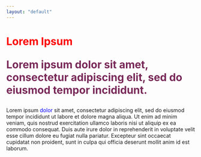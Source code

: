 ```yaml
---
layout: "default"
---
```

<h1 style="color:red">Lorem Ipsum</h1>
<p style="color:#782858;font-size:28px;font-weight:bold">
Lorem ipsum dolor sit amet, consectetur adipiscing elit, sed do eiusmod tempor incididunt.
</p>
<p>
Lorem ipsum <a style="color:blue">dolor</a> sit amet, consectetur adipiscing elit, sed do eiusmod tempor incididunt ut labore et dolore magna aliqua. Ut enim ad minim veniam, quis nostrud exercitation ullamco laboris nisi ut aliquip ex ea commodo consequat. Duis aute irure dolor in reprehenderit in voluptate velit esse cillum dolore eu fugiat nulla pariatur. Excepteur sint occaecat cupidatat non proident, sunt in culpa qui officia deserunt mollit anim id est laborum.
</p>


